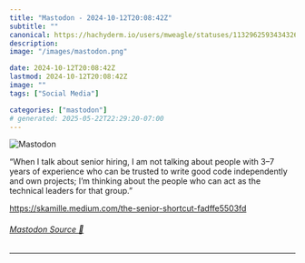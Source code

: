 ```yaml
---
title: "Mastodon - 2024-10-12T20:08:42Z"
subtitle: ""
canonical: https://hachyderm.io/users/mweagle/statuses/113296259343432633
description:
image: "/images/mastodon.png"

date: 2024-10-12T20:08:42Z
lastmod: 2024-10-12T20:08:42Z
image: ""
tags: ["Social Media"]

categories: ["mastodon"]
# generated: 2025-05-22T22:29:20-07:00
---
```

![Mastodon](/images/mastodon.png)

<p>“When I talk about senior hiring, I am not talking about people with 3–7 years of experience who can be trusted to write good code independently and own projects; I’m thinking about the people who can act as the technical leaders for that group.”</p><p><a href="https://skamille.medium.com/the-senior-shortcut-fadffe5503fd" target="_blank" rel="nofollow noopener noreferrer" translate="no"><span class="invisible">https://</span><span class="ellipsis">skamille.medium.com/the-senior</span><span class="invisible">-shortcut-fadffe5503fd</span></a></p>


###### [Mastodon Source 🐘](https://hachyderm.io/@mweagle/113296259343432633)

___
